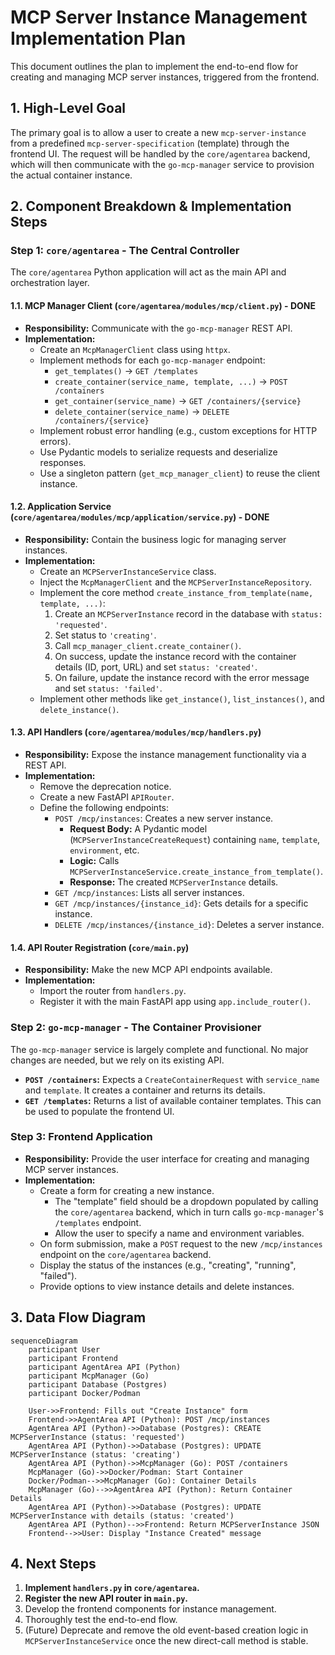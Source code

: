 # MCP Server Instance Management Implementation Plan

This document outlines the plan to implement the end-to-end flow for creating and managing MCP server instances, triggered from the frontend.

## 1. High-Level Goal

The primary goal is to allow a user to create a new `mcp-server-instance` from a predefined `mcp-server-specification` (template) through the frontend UI. The request will be handled by the `core/agentarea` backend, which will then communicate with the `go-mcp-manager` service to provision the actual container instance.

## 2. Component Breakdown & Implementation Steps

### Step 1: `core/agentarea` - The Central Controller

The `core/agentarea` Python application will act as the main API and orchestration layer.

#### 1.1. MCP Manager Client (`core/agentarea/modules/mcp/client.py`) - **DONE**

- **Responsibility:** Communicate with the `go-mcp-manager` REST API.
- **Implementation:**
    - Create an `McpManagerClient` class using `httpx`.
    - Implement methods for each `go-mcp-manager` endpoint:
        - `get_templates()` -> `GET /templates`
        - `create_container(service_name, template, ...)` -> `POST /containers`
        - `get_container(service_name)` -> `GET /containers/{service}`
        - `delete_container(service_name)` -> `DELETE /containers/{service}`
    - Implement robust error handling (e.g., custom exceptions for HTTP errors).
    - Use Pydantic models to serialize requests and deserialize responses.
    - Use a singleton pattern (`get_mcp_manager_client`) to reuse the client instance.

#### 1.2. Application Service (`core/agentarea/modules/mcp/application/service.py`) - **DONE**

- **Responsibility:** Contain the business logic for managing server instances.
- **Implementation:**
    - Create an `MCPServerInstanceService` class.
    - Inject the `McpManagerClient` and the `MCPServerInstanceRepository`.
    - Implement the core method `create_instance_from_template(name, template, ...)`:
        1.  Create an `MCPServerInstance` record in the database with `status: 'requested'`.
        2.  Set status to `'creating'`.
        3.  Call `mcp_manager_client.create_container()`.
        4.  On success, update the instance record with the container details (ID, port, URL) and set `status: 'created'`.
        5.  On failure, update the instance record with the error message and set `status: 'failed'`.
    - Implement other methods like `get_instance()`, `list_instances()`, and `delete_instance()`.

#### 1.3. API Handlers (`core/agentarea/modules/mcp/handlers.py`)

- **Responsibility:** Expose the instance management functionality via a REST API.
- **Implementation:**
    - Remove the deprecation notice.
    - Create a new FastAPI `APIRouter`.
    - Define the following endpoints:
        - `POST /mcp/instances`: Creates a new server instance.
            - **Request Body:** A Pydantic model (`MCPServerInstanceCreateRequest`) containing `name`, `template`, `environment`, etc.
            - **Logic:** Calls `MCPServerInstanceService.create_instance_from_template()`.
            - **Response:** The created `MCPServerInstance` details.
        - `GET /mcp/instances`: Lists all server instances.
        - `GET /mcp/instances/{instance_id}`: Gets details for a specific instance.
        - `DELETE /mcp/instances/{instance_id}`: Deletes a server instance.

#### 1.4. API Router Registration (`core/main.py`)

- **Responsibility:** Make the new MCP API endpoints available.
- **Implementation:**
    - Import the router from `handlers.py`.
    - Register it with the main FastAPI app using `app.include_router()`.

### Step 2: `go-mcp-manager` - The Container Provisioner

The `go-mcp-manager` service is largely complete and functional. No major changes are needed, but we rely on its existing API.

- **`POST /containers`:** Expects a `CreateContainerRequest` with `service_name` and `template`. It creates a container and returns its details.
- **`GET /templates`:** Returns a list of available container templates. This can be used to populate the frontend UI.

### Step 3: Frontend Application

- **Responsibility:** Provide the user interface for creating and managing MCP server instances.
- **Implementation:**
    - Create a form for creating a new instance.
        - The "template" field should be a dropdown populated by calling the `core/agentarea` backend, which in turn calls `go-mcp-manager`'s `/templates` endpoint.
        - Allow the user to specify a name and environment variables.
    - On form submission, make a `POST` request to the new `/mcp/instances` endpoint on the `core/agentarea` backend.
    - Display the status of the instances (e.g., "creating", "running", "failed").
    - Provide options to view instance details and delete instances.

## 3. Data Flow Diagram

```mermaid
sequenceDiagram
    participant User
    participant Frontend
    participant AgentArea API (Python)
    participant McpManager (Go)
    participant Database (Postgres)
    participant Docker/Podman

    User->>Frontend: Fills out "Create Instance" form
    Frontend->>AgentArea API (Python): POST /mcp/instances
    AgentArea API (Python)->>Database (Postgres): CREATE MCPServerInstance (status: 'requested')
    AgentArea API (Python)->>Database (Postgres): UPDATE MCPServerInstance (status: 'creating')
    AgentArea API (Python)->>McpManager (Go): POST /containers
    McpManager (Go)->>Docker/Podman: Start Container
    Docker/Podman-->>McpManager (Go): Container Details
    McpManager (Go)-->>AgentArea API (Python): Return Container Details
    AgentArea API (Python)->>Database (Postgres): UPDATE MCPServerInstance with details (status: 'created')
    AgentArea API (Python)-->>Frontend: Return MCPServerInstance JSON
    Frontend-->>User: Display "Instance Created" message
```

## 4. Next Steps

1.  **Implement `handlers.py` in `core/agentarea`.**
2.  **Register the new API router in `main.py`.**
3.  Develop the frontend components for instance management.
4.  Thoroughly test the end-to-end flow.
5.  (Future) Deprecate and remove the old event-based creation logic in `MCPServerInstanceService` once the new direct-call method is stable. 